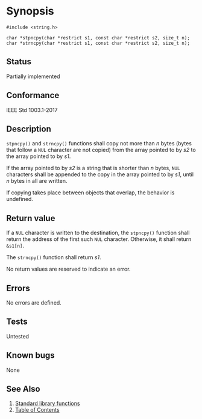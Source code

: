 # Synopsis 
`#include <string.h>`</br>

`char *stpncpy(char *restrict s1, const char *restrict s2, size_t n);`</br>
`char *strncpy(char *restrict s1, const char *restrict s2, size_t n);`</br>

## Status
Partially implemented
## Conformance
IEEE Std 1003.1-2017
## Description

`stpncpy()` and `strncpy()` functions shall copy not more than _n_ bytes (bytes that follow a `NUL` character are not copied) from the array pointed to by _s2_ to the array pointed to by _s1_.

If the array pointed to by _s2_ is a string that is shorter than _n_ bytes, `NUL` characters shall be appended to the copy in the array pointed to by _s1_, until _n_ bytes in all are written.

If copying takes place between objects that overlap, the behavior is undefined.

## Return value

If a `NUL` character is written to the destination, the `stpncpy()` function shall return the address of the first such `NUL` character. Otherwise, it shall return `&s1[n]`.

The `strncpy()` function shall return _s1_.

No return values are reserved to indicate an error.

## Errors


No errors are defined.


## Tests

Untested

## Known bugs

None

## See Also 
1. [Standard library functions](../README.md)
2. [Table of Contents](../../../README.md)

